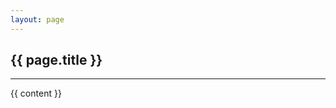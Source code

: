 ```yaml
---
layout: page 
---
```


<article>
    <h1>{{ page.title }}</h1>
    <hr />
    {{ content }}
</article>